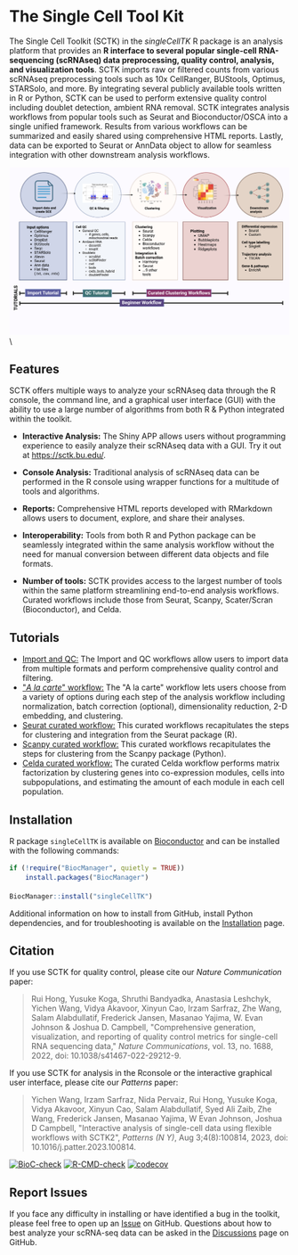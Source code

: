 # The Single Cell Tool Kit

The Single Cell Toolkit (SCTK) in the *singleCellTK* R package is an analysis platform that provides an **R interface to several popular single-cell RNA-sequencing (scRNAseq) data preprocessing, quality control, analysis, and visualization tools**. SCTK imports raw or filtered counts from various scRNAseq preprocessing tools such as 10x CellRanger, BUStools, Optimus, STARSolo, and more. By integrating several publicly available tools written in R or Python, SCTK can be used to perform extensive quality control including doublet detection, ambient RNA removal. SCTK integrates analysis workflows from popular tools such as Seurat and Bioconductor/OSCA into a single unified framework. Results from various workflows can be summarized and easily shared using comprehensive HTML reports. Lastly, data can be exported to Seurat or AnnData object to allow for seamless integration with other downstream analysis workflows.

![import](SingleCellTK_summary3.png)\

## Features

SCTK offers multiple ways to analyze your scRNAseq data through the R console, the command line, and a graphical user interface (GUI) with the ability to use a large number of algorithms from both R & Python integrated within the toolkit.

-   **Interactive Analysis:** The Shiny APP allows users without programming experience to easily analyze their scRNAseq data with a GUI. Try it out at <https://sctk.bu.edu/>.

-   **Console Analysis:** Traditional analysis of scRNAseq data can be performed in the R console using wrapper functions for a multitude of tools and algorithms.

-   **Reports:** Comprehensive HTML reports developed with RMarkdown allows users to document, explore, and share their analyses.

-   **Interoperability:** Tools from both R and Python package can be seamlessly integrated within the same analysis workflow without the need for manual conversion between different data objects and file formats.

-   **Number of tools:** SCTK provides access to the largest number of tools within the same platform streamlining end-to-end analysis workflows. Curated workflows include those from Seurat, Scanpy, Scater/Scran (Bioconductor), and Celda.

## Tutorials

-   [Import and QC:](https://camplab.net/sctk/current/articles/import_data.html) The Import and QC workflows allow users to import data from multiple formats and perform comprehensive quality control and filtering.
-   ["*A la carte*" workflow:](https://camplab.net/sctk/current/articles/02_a_la_carte_workflow.html) The "A la carte" workflow lets users choose from a variety of options during each step of the analysis workflow including normalization, batch correction (optional), dimensionality reduction, 2-D embedding, and clustering.
-   [Seurat curated workflow:](https://camplab.net/sctk/current/articles/seurat_curated_workflow.html) This curated workflows recapitulates the steps for clustering and integration from the Seurat package (R).
-   [Scanpy curated workflow:](https://camplab.net/sctk/current/articles/scanpy_curated_workflow.html) This curated workflows recapitulates the steps for clustering from the Scanpy package (Python).
-   [Celda curated workflow:](https://camplab.net/sctk/current/articles/celda_curated_workflow.html) The curated Celda workflow performs matrix factorization by clustering genes into co-expression modules, cells into subpopulations, and estimating the amount of each module in each cell population.

## Installation

R package `singleCellTK` is available on [Bioconductor](https://bioconductor.org/packages/release/bioc/html/singleCellTK.html) and can be installed with the following commands:

``` r
if (!require("BiocManager", quietly = TRUE))
    install.packages("BiocManager")

BiocManager::install("singleCellTK")
```

Additional information on how to install from GitHub, install Python dependencies, and for troubleshooting is available on the [Installation](https://camplab.net/sctk/current/articles/installation.html) page.

## Citation

If you use SCTK for quality control, please cite our *Nature Communication* paper:

> Rui Hong, Yusuke Koga, Shruthi Bandyadka, Anastasia Leshchyk, Yichen Wang, Vidya Akavoor, Xinyun Cao, Irzam Sarfraz, Zhe Wang, Salam Alabdullatif, Frederick Jansen, Masanao Yajima, W. Evan Johnson & Joshua D. Campbell, "Comprehensive generation, visualization, and reporting of quality control metrics for single-cell RNA sequencing data," *Nature Communications*, vol. 13, no. 1688, 2022, doi: 10.1038/s41467-022-29212-9.

If you use SCTK for analysis in the Rconsole or the interactive graphical user interface, please cite our *Patterns* paper:

> Yichen Wang, Irzam Sarfraz, Nida Pervaiz, Rui Hong, Yusuke Koga, Vidya Akavoor, Xinyun Cao, Salam Alabdullatif, Syed Ali Zaib, Zhe Wang, Frederick Jansen, Masanao Yajima, W Evan Johnson, Joshua D Campbell, "Interactive analysis of single-cell data using flexible workflows with SCTK2", *Patterns (N Y)*, Aug 3;4(8):100814, 2023, doi: 10.1016/j.patter.2023.100814.


[![BioC-check](https://github.com/compbiomed/singleCellTK/actions/workflows/BioC-check.yaml/badge.svg?branch=master)](https://github.com/compbiomed/singleCellTK/actions/workflows/BioC-check.yaml) [![R-CMD-check](https://github.com/compbiomed/singleCellTK/actions/workflows/R-CMD-check.yaml/badge.svg?branch=master)](https://github.com/compbiomed/singleCellTK/actions/workflows/R-CMD-check.yaml) [![codecov](https://codecov.io/gh/compbiomed/singleCellTK/branch/devel/graph/badge.svg)](https://codecov.io/gh/compbiomed/singleCellTK)

## Report Issues

If you face any difficulty in installing or have identified a bug in the toolkit, please feel free to open up an [Issue](https://github.com/compbiomed/singleCellTK/issues) on GitHub. Questions about how to best analyze your scRNA-seq data can be asked in the [Discussions](https://github.com/compbiomed/singleCellTK/discussions) page on GitHub.
